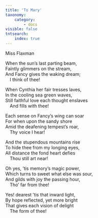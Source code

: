 ```yaml
---
title: 'To Mary'
taxonomy:
    category:
        - docs
visible: false
tntsearch:
    index: true
---
```


<div class="author">Miss Flaxman</div>

When the sun’s last parting beam,  
Faintly glimmers on the stream,  
And Fancy gives the waking dream;  
&emsp;I think of thee!  

When Cynthia her fair tresses laves,  
In the cooling sea green waves,  
Still faithful love each thought enslaves  
&emsp;And fills with thee!

Each sense on Fancy’s wing can soar  
For when upon the sandy shore  
Amid the deafening tempest’s roar,  
&emsp;Thy voice I hear!

And the stupendous mountains rise  
To hide thee from my longing eyes,  
All distance the fond heart defies  
&emsp;Thou still art near!

Oh yes, ’tis memory’s magic power,  
Which turns to sweet what else was sour,  
And gilds with joy the passing hour,  
&emsp;Tho’ far from thee!

Yes! dearest ’tis that inward light,  
By hope reflected, yet more bright  
That gives each vision of delight  
&emsp;The form of thee!